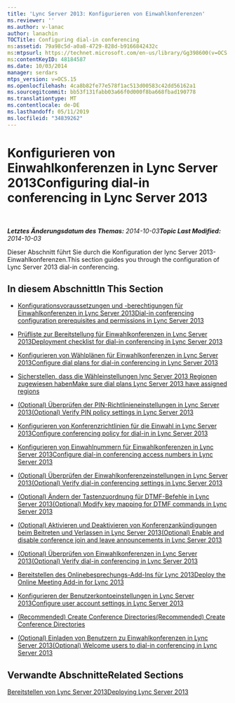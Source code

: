 ```yaml
---
title: 'Lync Server 2013: Konfigurieren von Einwahlkonferenzen'
ms.reviewer: ''
ms.author: v-lanac
author: lanachin
TOCTitle: Configuring dial-in conferencing
ms:assetid: 79a98c5d-a0a8-4729-828d-b9166842432c
ms:mtpsurl: https://technet.microsoft.com/en-us/library/Gg398600(v=OCS.15)
ms:contentKeyID: 48184587
ms.date: 10/03/2014
manager: serdars
mtps_version: v=OCS.15
ms.openlocfilehash: 4ca8b82fe77e578f1ac513d00583c42dd56162a1
ms.sourcegitcommit: bb53f131fabb03a66f0d000f8ba668fbad190778
ms.translationtype: MT
ms.contentlocale: de-DE
ms.lasthandoff: 05/11/2019
ms.locfileid: "34839262"
---
```

<div data-xmlns="http://www.w3.org/1999/xhtml">

<div class="topic" data-xmlns="http://www.w3.org/1999/xhtml" data-msxsl="urn:schemas-microsoft-com:xslt" data-cs="http://msdn.microsoft.com/en-us/">

<div data-asp="http://msdn2.microsoft.com/asp">

# <a name="configuring-dial-in-conferencing-in-lync-server-2013"></a><span data-ttu-id="581bc-102">Konfigurieren von Einwahlkonferenzen in Lync Server 2013</span><span class="sxs-lookup"><span data-stu-id="581bc-102">Configuring dial-in conferencing in Lync Server 2013</span></span>

</div>

<div id="mainSection">

<div id="mainBody">

<span> </span>

<span data-ttu-id="581bc-103">_**Letztes Änderungsdatum des Themas:** 2014-10-03_</span><span class="sxs-lookup"><span data-stu-id="581bc-103">_**Topic Last Modified:** 2014-10-03_</span></span>

<span data-ttu-id="581bc-104">Dieser Abschnitt führt Sie durch die Konfiguration der lync Server 2013-Einwahlkonferenzen.</span><span class="sxs-lookup"><span data-stu-id="581bc-104">This section guides you through the configuration of Lync Server 2013 dial-in conferencing.</span></span>

<div>

## <a name="in-this-section"></a><span data-ttu-id="581bc-105">In diesem Abschnitt</span><span class="sxs-lookup"><span data-stu-id="581bc-105">In This Section</span></span>

  - [<span data-ttu-id="581bc-106">Konfigurationsvoraussetzungen und -berechtigungen für Einwahlkonferenzen in Lync Server 2013</span><span class="sxs-lookup"><span data-stu-id="581bc-106">Dial-in conferencing configuration prerequisites and permissions in Lync Server 2013</span></span>](lync-server-2013-dial-in-conferencing-configuration-prerequisites-and-permissions.md)

  - [<span data-ttu-id="581bc-107">Prüfliste zur Bereitstellung für Einwahlkonferenzen in Lync Server 2013</span><span class="sxs-lookup"><span data-stu-id="581bc-107">Deployment checklist for dial-in conferencing in Lync Server 2013</span></span>](lync-server-2013-deployment-checklist-for-dial-in-conferencing.md)

  - [<span data-ttu-id="581bc-108">Konfigurieren von Wählplänen für Einwahlkonferenzen in Lync Server 2013</span><span class="sxs-lookup"><span data-stu-id="581bc-108">Configure dial plans for dial-in conferencing in Lync Server 2013</span></span>](lync-server-2013-configure-dial-plans-for-dial-in-conferencing.md)

  - [<span data-ttu-id="581bc-109">Sicherstellen, dass die Wähleinstellungen lync Server 2013 Regionen zugewiesen haben</span><span class="sxs-lookup"><span data-stu-id="581bc-109">Make sure dial plans Lync Server 2013 have assigned regions</span></span>](lync-server-2013-make-sure-dial-plans-have-assigned-regions.md)

  - [<span data-ttu-id="581bc-110">(Optional) Überprüfen der PIN-Richtlinieneinstellungen in Lync Server 2013</span><span class="sxs-lookup"><span data-stu-id="581bc-110">(Optional) Verify PIN policy settings in Lync Server 2013</span></span>](lync-server-2013-optional-verify-pin-policy-settings.md)

  - [<span data-ttu-id="581bc-111">Konfigurieren von Konferenzrichtlinien für die Einwahl in Lync Server 2013</span><span class="sxs-lookup"><span data-stu-id="581bc-111">Configure conferencing policy for dial-in in Lync Server 2013</span></span>](lync-server-2013-configure-conferencing-policy-for-dial-in.md)

  - [<span data-ttu-id="581bc-112">Konfigurieren von Einwahlnummern für Einwahlkonferenzen in Lync Server 2013</span><span class="sxs-lookup"><span data-stu-id="581bc-112">Configure dial-in conferencing access numbers in Lync Server 2013</span></span>](lync-server-2013-configure-dial-in-conferencing-access-numbers.md)

  - [<span data-ttu-id="581bc-113">(Optional) Überprüfen der Einwahlkonferenzeinstellungen in Lync Server 2013</span><span class="sxs-lookup"><span data-stu-id="581bc-113">(Optional) Verify dial-in conferencing settings in Lync Server 2013</span></span>](lync-server-2013-optional-verify-dial-in-conferencing-settings.md)

  - [<span data-ttu-id="581bc-114">(Optional) Ändern der Tastenzuordnung für DTMF-Befehle in Lync Server 2013</span><span class="sxs-lookup"><span data-stu-id="581bc-114">(Optional) Modify key mapping for DTMF commands in Lync Server 2013</span></span>](lync-server-2013-optional-modify-key-mapping-for-dtmf-commands.md)

  - [<span data-ttu-id="581bc-115">(Optional) Aktivieren und Deaktivieren von Konferenzankündigungen beim Beitreten und Verlassen in Lync Server 2013</span><span class="sxs-lookup"><span data-stu-id="581bc-115">(Optional) Enable and disable conference join and leave announcements in Lync Server 2013</span></span>](lync-server-2013-optional-enable-and-disable-conference-join-and-leave-announcements.md)

  - [<span data-ttu-id="581bc-116">(Optional) Überprüfen von Einwahlkonferenzen in Lync Server 2013</span><span class="sxs-lookup"><span data-stu-id="581bc-116">(Optional) Verify dial-in conferencing in Lync Server 2013</span></span>](lync-server-2013-optional-verify-dial-in-conferencing.md)

  - [<span data-ttu-id="581bc-117">Bereitstellen des Onlinebesprechungs-Add-Ins für Lync 2013</span><span class="sxs-lookup"><span data-stu-id="581bc-117">Deploy the Online Meeting Add-in for Lync 2013</span></span>](lync-server-2013-deploy-the-online-meeting-add-in-for-lync-2013.md)

  - [<span data-ttu-id="581bc-118">Konfigurieren der Benutzerkontoeinstellungen  in Lync Server 2013</span><span class="sxs-lookup"><span data-stu-id="581bc-118">Configure user account settings in Lync Server 2013</span></span>](lync-server-2013-configure-user-account-settings.md)

  - [<span data-ttu-id="581bc-119">(Recommended) Create Conference Directories</span><span class="sxs-lookup"><span data-stu-id="581bc-119">(Recommended) Create Conference Directories</span></span>](recommended-create-conference-directories.md)

  - [<span data-ttu-id="581bc-120">(Optional) Einladen von Benutzern zu Einwahlkonferenzen in Lync Server 2013</span><span class="sxs-lookup"><span data-stu-id="581bc-120">(Optional) Welcome users to dial-in conferencing in Lync Server 2013</span></span>](lync-server-2013-optional-welcome-users-to-dial-in-conferencing.md)

</div>

<div>

## <a name="related-sections"></a><span data-ttu-id="581bc-121">Verwandte Abschnitte</span><span class="sxs-lookup"><span data-stu-id="581bc-121">Related Sections</span></span>

[<span data-ttu-id="581bc-122">Bereitstellen von Lync Server 2013</span><span class="sxs-lookup"><span data-stu-id="581bc-122">Deploying Lync Server 2013</span></span>](lync-server-2013-deploying-lync-server.md)

</div>

</div>

<span> </span>

</div>

</div>

</div>

